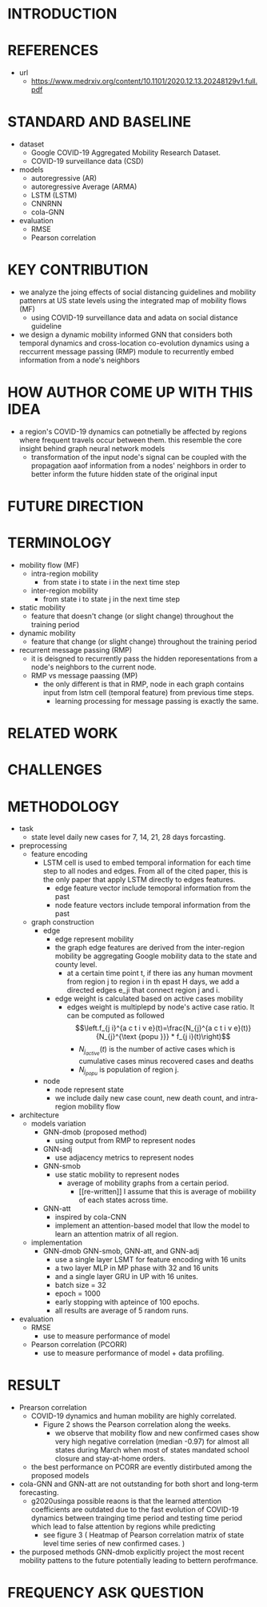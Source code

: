 # INTRODUCTION
# REFERENCES
* url
    * https://www.medrxiv.org/content/10.1101/2020.12.13.20248129v1.full.pdf
# STANDARD AND BASELINE
* dataset
    * Google COVID-19 Aggregated Mobility Research Dataset.
    * COVID-19 surveillance data (CSD)
* models
    * autoregressive (AR)
    * autoregressive Average (ARMA)
    * LSTM (LSTM)
    * CNNRNN 
    * cola-GNN 
* evaluation
    * RMSE
    * Pearson correlation 
# KEY CONTRIBUTION
* we analyze the joing effects of social distancing guidelines and mobility pattenrs at US state levels using the integrated map of mobility flows (MF)
    * using COVID-19 surveillance data and adata on social distance guideline
* we design a dynamic mobility informed GNN that considers both temporal dynamics and cross-location co-evolution dynamics using a reccurrent message passing (RMP) module to recurrently embed information from a node's neighbors
# HOW AUTHOR COME UP WITH THIS IDEA
* a region's COVID-19 dynamics can potnetially be affected by regions where frequent travels occur between them. this resemble the core insight behind graph neural network models
    * transformation of the input node's signal can be coupled with the propagation aaof information from a nodes' neighbors in order to better inform the future hidden state of the original input
# FUTURE DIRECTION
# TERMINOLOGY
* mobility flow (MF)
    * intra-region mobility
        * from state i to state i in the next time step
    * inter-region mobility
        * from state i to state j in the next time step
* static mobility 
    * feature that doesn't change (or slight change) throughout the training period
* dynamic mobility
    * feature that change (or slight change) throughout the training period
* recurrent message passing (RMP)
    * it is deisgned to recurrently pass the hidden reporesentations from a node's neighbors to the current node. 
    * RMP vs message paassing (MP)
        * the only different is that in RMP, node in each graph contains input from lstm cell (temporal feature) from previous time steps.
            * learning processing for message passing is exactly the same.
# RELATED WORK
# CHALLENGES

# METHODOLOGY
* task 
    * state level daily new cases for 7, 14, 21, 28 days forcasting.
* preprocessing
    * feature encoding 
        * LSTM cell is used to embed temporal information for each time step to all nodes and edges. From all of the cited paper, this is the only paper that apply LSTM directly to edges features.
            * edge feature vector include temoporal information from the past
            * node feature vectors include temporal information from the past
    * graph construction
        * edge 
            * edge represent mobility
            * the graph edge features are derived from the inter-region mobility be aggregating Google mobility data to the state and county level.
                * at a certain time point t, if there ias any human movment from region j to region i in th epast H days, we add a directed edges e_ji that connect region j and i.
            * edge weight is calculated based on active cases mobility
                * edges weight is multiplepd by node's active case ratio. It can be computed as followed $$\left.f_{j i}^{a c t i v e}(t)=\frac{N_{j}^{a c t i v e}(t)}{N_{j}^{\text {popu }}} * f_{j i}(t)\right)$$
                    * $N_j_{active}(t)$ is the number of active cases which is cumulative cases minus recovered cases and deaths 
                    * $N_j_{popu}$ is population of region j.
        * node 
            * node represent state
            * we include daily new case count, new death count, and intra-region mobility flow
* architecture
    * models variation
        * GNN-dmob (proposed method)
            * using output from RMP to represent nodes
        * GNN-adj
            * use adjacency metrics to represent nodes
        * GNN-smob
            * use static mobility to represent nodes 
                * average of mobility graphs from a certain period.
                    * [[re-written]] I assume that this is average of mobiility of each states across time.
        * GNN-att
            * inspired by cola-CNN
            * implement an attention-based model that llow the model to learn an attention matrix of all region.
    * implementation 
        * GNN-dmob GNN-smob, GNN-att, and GNN-adj
            * use a single layer LSMT for feature encoding with 16 units
            * a two layer MLP  in MP phase with 32 and 16 units
            * and a single layer GRU in UP with 16 unites.
            * batch size = 32
            * epoch = 1000
            * early stopping with apteince of 100 epochs.
            * all results are average of 5 random runs.
* evaluation
    * RMSE
        * use to measure performance of model
    * Pearson correlation (PCORR)
        * use to measure performance of model + data profiling.
# RESULT
* Prearson correlation
    * COVID-19 dynamics and human mobility are highly correlated.
        * Figure 2 shows the Pearson correlation along the weeks. 
            * we observe that mobility flow and new confirmed cases show very high negative correlation (median -0.97) for almost all states during March when most of states mandated school closure and stay-at-home orders.
    * the best performance on PCORR are evently distirbuted among the proposed models
* cola-GNN and GNN-att  are not outstanding for both short and long-term forecasting.
    * g2020usinga possible reaons is that the learned attention coefficients are outdated due to the fast evolution of COVID-19 dynamics between trainging time period and testing time period which lead to false attention by regions while predicting
        * see figure 3 ( Heatmap of Pearson correlation matrix of state level time series of new confirmed cases. )
* the purposed methods GNN-dmob explicitly project the most recent mobility pattens to the future potentially leading to bettern perofrmance.
# FREQUENCY ASK QUESTION 
